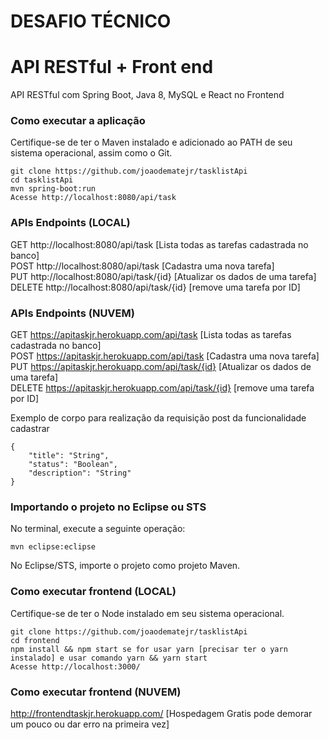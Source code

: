 # DESAFIO TÉCNICO

# API RESTful + Front end 
API RESTful com Spring Boot, Java 8, MySQL e React no Frontend

### Como executar a aplicação
Certifique-se de ter o Maven instalado e adicionado ao PATH de seu sistema operacional, assim como o Git.
```
git clone https://github.com/joaodematejr/tasklistApi
cd tasklistApi
mvn spring-boot:run
Acesse http://localhost:8080/api/task
```
### APIs Endpoints (LOCAL)
GET http://localhost:8080/api/task [Lista todas as tarefas cadastrada no banco]  
POST http://localhost:8080/api/task [Cadastra uma nova tarefa]  
PUT http://localhost:8080/api/task/{id} [Atualizar os dados de uma tarefa]  
DELETE http://localhost:8080/api/task/{id} [remove uma tarefa por ID]  

### APIs Endpoints (NUVEM)
GET https://apitaskjr.herokuapp.com/api/task [Lista todas as tarefas cadastrada no banco]  
POST https://apitaskjr.herokuapp.com/api/task [Cadastra uma nova tarefa]  
PUT https://apitaskjr.herokuapp.com/api/task/{id} [Atualizar os dados de uma tarefa]  
DELETE https://apitaskjr.herokuapp.com/api/task/{id} [remove uma tarefa por ID]  

Exemplo de corpo para realização da requisição post da funcionalidade cadastrar

```
{
	"title": "String",
	"status": "Boolean",
	"description": "String"
}
```

### Importando o projeto no Eclipse ou STS
No terminal, execute a seguinte operação:
```
mvn eclipse:eclipse
```
No Eclipse/STS, importe o projeto como projeto Maven.

### Como executar frontend (LOCAL)
Certifique-se de ter o Node instalado em seu sistema operacional.
```
git clone https://github.com/joaodematejr/tasklistApi
cd frontend
npm install && npm start se for usar yarn [precisar ter o yarn instalado] e usar comando yarn && yarn start
Acesse http://localhost:3000/
```

### Como executar frontend (NUVEM)

http://frontendtaskjr.herokuapp.com/ [Hospedagem Gratis pode demorar um pouco ou dar erro na primeira vez]


